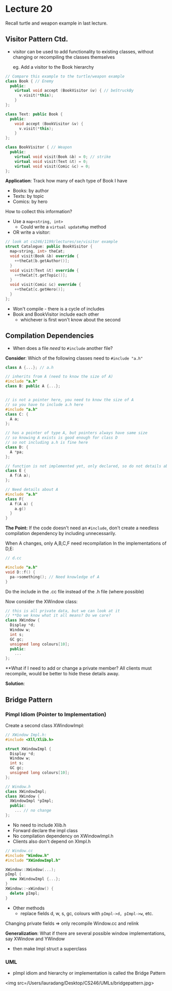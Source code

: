 # Lecture 20

Recall turtle and weapon example in last lecture.

## Visitor Pattern Ctd.

* visitor can be used to add functionality to existing classes, without changing or recompiling the classes themselves

  eg. Add a visitor to the Book hierarchy

```cpp
// Compare this example to the turtle/weapon example
class Book { // Enemy
  public:
    virtual void accept (BookVisitor &v) { // beStruckBy
      v.visit(*this);
    }
};

class Text: public Book {
  public:
    void accept (BookVisitor &v) {
      v.visit(*this);
    }
};

class BookVisitor { // Weapon
  public:
    virtual void visit(Book &b) = 0; // strike
    virtual void visit(Text &t) = 0;
    virtual void visit(Comic &c) = 0;
};
```

**Application**: Track how many of each type of Book I have

* Books: by author
* Texts: by topic
* Comics: by hero

How to collect this information?

* Use a `map<string, int>`
  * Could write a `virtual updateMap` method
* OR write a visitor:

```cpp
// look at cs246/1199/lectures/se/visitor example 
struct Catalogue: public BookVisitor {
  map<string, int> theCat;
  void visit(Book &b) override {
    ++theCat[b.getAuthor()];
  }
  void visit(Text &t) override {
    ++theCat[t.getTopic()];
  }
  void visit(Comic &c) override {
    ++theCat[c.getHero()];
  }
};
```

* Won't compile - there is a cycle of includes
* Book and BookVisitor include each other
  * whichever is first won't know about the second

## Compilation Dependencies

* When does a file _need_ to `#include` another file?

**Consider**: Which of the following classes need to `#include "a.h"`

```cpp
class A {...}; // a.h

// inherits from A (need to know the size of A)
#include "a.h"
class B: public A {...};


// is not a pointer here, you need to know the size of A
// so you have to include a.h here
#include "a.h"
class C: {
  A a;
};

// has a pointer of type A, but pointers always have same size
// so knowing A exists is good enough for class D
// so not including a.h is fine here
class D: {
  A *pa;
};

// function is not implemented yet, only declared, so do not details about A
class E {
  A f(A a);
};

// Need details about A
#include "a.h"
class F{
  A f(A a) {
    a.g()
  }
}
```

**The Point:** If the code doesn't need an `#include`, don't create a needless compilation dependency by including unnecessarily.

When A changes, only A,B,C,F need recompilation In the implementations of D,E:

```cpp
// d.cc

#include "a.h"
void D::f() {
  pa->something(); // Need knowledge of A
}
```

Do the include in the .cc file instead of the .h file \(where possible\)

Now consider the XWindow class:

```cpp
// this is all private data, but we can look at it
// **Do we know what it all means? Do we care?
class XWindow {
  Display *d;
  Window w;
  int s;
  GC gc;
  unsigned long colours[10];
  public:
    ...
};
```

\*\*What if I need to add or change a private member? All clients must recompile, would be better to hide these details away.

**Solution**:

## Bridge Pattern

### Pimpl Idiom \(Pointer to Implementation\)

Create a second class XWindowImpl:

```cpp
// XWindow Impl.h:
#include <Xll/Xlib.h>

struct XWindowImpl {
  Display *d;
  Window w;
  int s;
  GC gc;
  unsigned long colours[10];
};

// Window.h
class XWindowImpl;
class XWindow {
  XWindowImpl *pImpl;
  public:
    ... // no change  
};
```

* No need to include Xlib.h
* Forward declare the impl class
* No compilation dependency on XWindowImpl.h
* Clients also don't depend on XImpl.h

```cpp
// Window.cc
#include "Window.h"
#include "XWindowImpl.h"

XWindow::XWindow(...);
pImpl {
  new XWindowImpl {...};
}
XWindow::~xWindow() {
  delete pImpl;
}
```

* Other methods 
  * replace fields d, w, s, gc, colours with `pImpl->d, pImpl->w`, etc.

Changing private fields =&gt; only recompile Window.cc and relink

**Generalization**: What if there are several possible window implementations, say XWindow and YWindow

* then make Impl struct a superclass

### UML

* pImpl idiom and hierarchy or implementation is called the Bridge Pattern

&lt;img src=/Users/lauradang/Desktop/CS246/UMLs/bridgepattern.jpg&gt;

